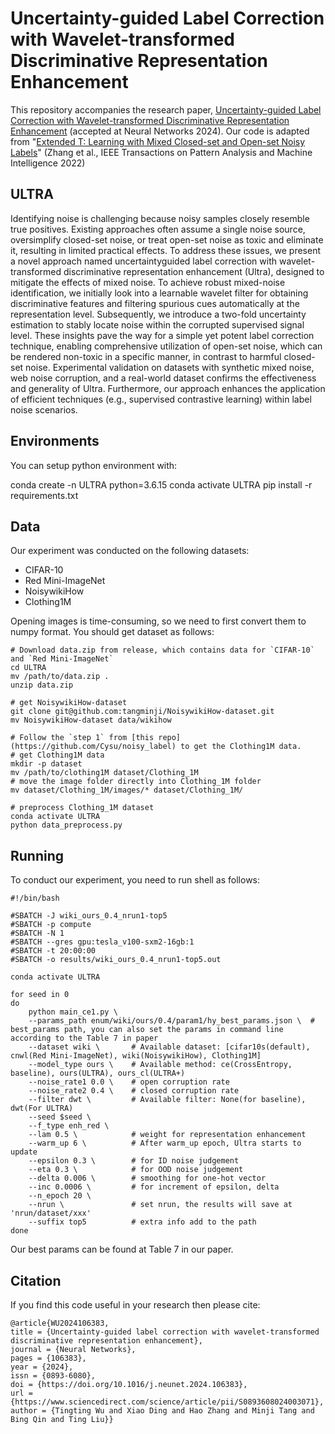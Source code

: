 # Uncertainty-guided Label Correction with Wavelet-transformed Discriminative Representation Enhancement
This repository accompanies the research paper, [Uncertainty-guided Label Correction with Wavelet-transformed Discriminative Representation Enhancement](https://www.sciencedirect.com/science/article/abs/pii/S0893608024003071) (accepted at Neural Networks 2024).
Our code is adapted from "[Extended T: Learning with Mixed Closed-set and Open-set Noisy Labels](https://ieeexplore.ieee.org/abstract/document/9790332)" (Zhang et al., IEEE Transactions on Pattern Analysis and Machine Intelligence 2022)

## ULTRA
Identifying noise is challenging because noisy samples closely resemble true positives. Existing approaches often assume a single noise source, oversimplify closed-set noise, or treat open-set noise as toxic and eliminate it, resulting in limited practical effects. To address these issues, we present a novel approach named uncertaintyguided label correction with wavelet-transformed discriminative representation enhancement (Ultra),
designed to mitigate the effects of mixed noise. To achieve robust mixed-noise identification, we initially look into a learnable wavelet filter for obtaining discriminative features and filtering spurious cues automatically at the representation level. Subsequently, we introduce a two-fold uncertainty estimation to stably locate noise within the corrupted supervised signal level. These insights pave the way for a simple yet potent label correction technique, enabling comprehensive utilization of open-set noise, which can be rendered non-toxic in a specific manner, in contrast to harmful closed-set noise. Experimental validation on datasets with synthetic mixed noise, web noise corruption, and a real-world dataset confirms the effectiveness and generality of Ultra. Furthermore, our approach enhances the application of efficient techniques (e.g., supervised contrastive learning) within label noise scenarios.

## Environments
You can setup python environment with:

conda create -n ULTRA python=3.6.15
conda activate ULTRA
pip install -r requirements.txt

## Data
Our experiment was conducted on the following datasets:
+ CIFAR-10
+ Red Mini-ImageNet
+ NoisywikiHow
+ Clothing1M

Opening images is time-consuming, so we need to first convert them to numpy format. You should get dataset as follows:
```
# Download data.zip from release, which contains data for `CIFAR-10` and `Red Mini-ImageNet`
cd ULTRA
mv /path/to/data.zip .
unzip data.zip

# get NoisywikiHow-dataset
git clone git@github.com:tangminji/NoisywikiHow-dataset.git
mv NoisywikiHow-dataset data/wikihow

# Follow the `step 1` from [this repo](https://github.com/Cysu/noisy_label) to get the Clothing1M data.
# get Clothing1M data
mkdir -p dataset
mv /path/to/clothing1M dataset/Clothing_1M
# move the image folder directly into Clothing_1M folder
mv dataset/Clothing_1M/images/* dataset/Clothing_1M/

# preprocess Clothing_1M dataset
conda activate ULTRA
python data_preprocess.py
```

## Running

To conduct our experiment, you need to run shell as follows:
```
#!/bin/bash

#SBATCH -J wiki_ours_0.4_nrun1-top5
#SBATCH -p compute
#SBATCH -N 1
#SBATCH --gres gpu:tesla_v100-sxm2-16gb:1
#SBATCH -t 20:00:00
#SBATCH -o results/wiki_ours_0.4_nrun1-top5.out

conda activate ULTRA

for seed in 0
do
    python main_ce1.py \
    --params_path enum/wiki/ours/0.4/param1/hy_best_params.json \  # best_params path, you can also set the params in command line according to the Table 7 in paper
    --dataset wiki \       # Available dataset: [cifar10s(default), cnwl(Red Mini-ImageNet), wiki(NoisywikiHow), Clothing1M]
    --model_type ours \    # Available method: ce(CrossEntropy, baseline), ours(ULTRA), ours_cl(ULTRA+)
    --noise_rate1 0.0 \    # open corruption rate
    --noise_rate2 0.4 \    # closed corruption rate
    --filter dwt \         # Available filter: None(for baseline), dwt(For ULTRA)
    --seed $seed \
    --f_type enh_red \
    --lam 0.5 \            # weight for representation enhancement
    --warm_up 6 \          # After warm_up epoch, Ultra starts to update 
    --epsilon 0.3 \        # for ID noise judgement
    --eta 0.3 \            # for OOD noise judgement
    --delta 0.006 \        # smoothing for one-hot vector
    --inc 0.0006 \         # for increment of epsilon, delta
    --n_epoch 20 \
    --nrun \               # set nrun, the results will save at 'nrun/dataset/xxx'
    --suffix top5          # extra info add to the path
done
```

Our best params can be found at Table 7 in our paper.

## Citation
If you find this code useful in your research then please cite:
```
@article{WU2024106383,
title = {Uncertainty-guided label correction with wavelet-transformed discriminative representation enhancement},
journal = {Neural Networks},
pages = {106383},
year = {2024},
issn = {0893-6080},
doi = {https://doi.org/10.1016/j.neunet.2024.106383},
url = {https://www.sciencedirect.com/science/article/pii/S0893608024003071},
author = {Tingting Wu and Xiao Ding and Hao Zhang and Minji Tang and Bing Qin and Ting Liu}}
```